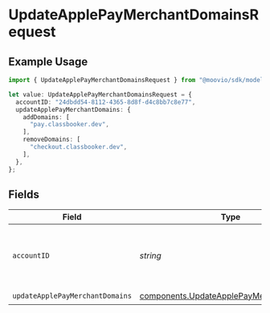 # UpdateApplePayMerchantDomainsRequest

## Example Usage

```typescript
import { UpdateApplePayMerchantDomainsRequest } from "@moovio/sdk/models/operations";

let value: UpdateApplePayMerchantDomainsRequest = {
  accountID: "24dbdd54-8112-4365-8d8f-d4c8bb7c8e77",
  updateApplePayMerchantDomains: {
    addDomains: [
      "pay.classbooker.dev",
    ],
    removeDomains: [
      "checkout.classbooker.dev",
    ],
  },
};
```

## Fields

| Field                                                                                                | Type                                                                                                 | Required                                                                                             | Description                                                                                          |
| ---------------------------------------------------------------------------------------------------- | ---------------------------------------------------------------------------------------------------- | ---------------------------------------------------------------------------------------------------- | ---------------------------------------------------------------------------------------------------- |
| `accountID`                                                                                          | *string*                                                                                             | :heavy_check_mark:                                                                                   | ID of the Moov account representing the merchant.                                                    |
| `updateApplePayMerchantDomains`                                                                      | [components.UpdateApplePayMerchantDomains](../../models/components/updateapplepaymerchantdomains.md) | :heavy_check_mark:                                                                                   | N/A                                                                                                  |